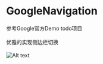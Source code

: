 # GoogleNavigation
参考Google官方Demo todo项目
</br></br>优雅的实现侧边栏切换
</br></br>![Alt text](https://github.com/cnwutianhao/GoogleNavigation/blob/master/screenshot/demonstration.gif)
